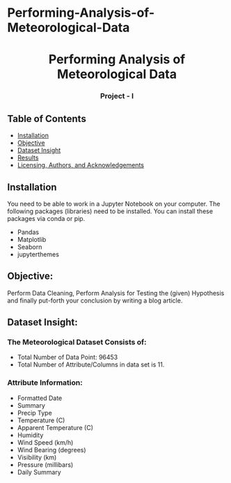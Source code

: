 # Performing-Analysis-of-Meteorological-Data
<h1 align="center">Performing Analysis of Meteorological Data</h1>
<h3 align="center">Project - I</h3> 

## Table of Contents
- [Installation](#installation)
- [Objective](#obj)
- [Dataset Insight](#di)
- [Results](#results)
- [Licensing, Authors, and Acknowledgements](#licensing)


## Installation <a name="installation"></a>
You need to be able to work in a Jupyter Notebook on your computer. The following packages (libraries) need to be installed. You can install these packages via conda or pip.

- Pandas
- Matplotlib
- Seaborn
- jupyterthemes

## Objective: <a name="obj"></a>
Perform Data Cleaning, Perform Analysis for Testing the (given) Hypothesis and finally put-forth your conclusion by writing a blog article.

## Dataset Insight: <a name="di"></a>

### The Meteorological Dataset Consists of:

* Total Number of Data Point: 96453
* Total Number of Attribute/Columns in data set is 11.


### Attribute Information:

* Formatted Date
* Summary
* Precip Type
* Temperature (C)
* Apparent Temperature (C)
* Humidity
* Wind Speed (km/h)
* Wind Bearing (degrees)
* Visibility (km)
* Pressure (millibars)
* Daily Summary

